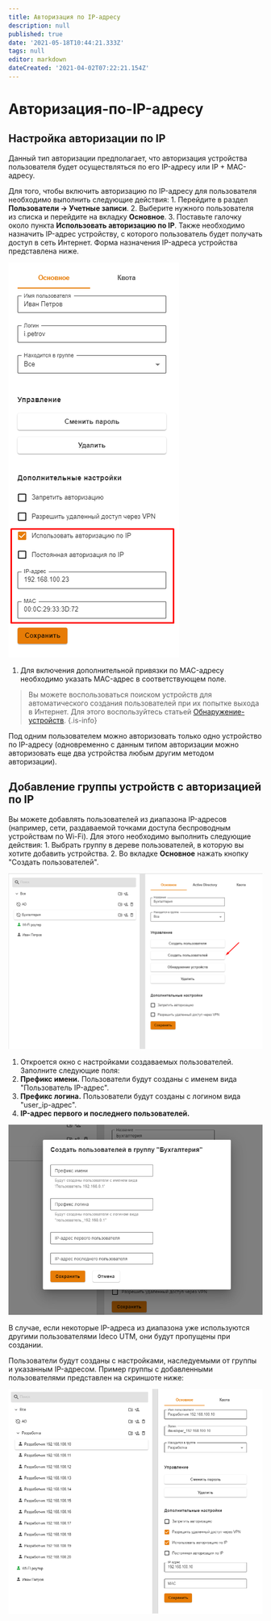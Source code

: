 ```yaml
---
title: Авторизация по IP-адресу
description: null
published: true
date: '2021-05-18T10:44:21.333Z'
tags: null
editor: markdown
dateCreated: '2021-04-02T07:22:21.154Z'
---
```


# Авторизация-по-IP-адресу

## Настройка авторизации по IP

Данный тип авторизации предполагает, что авторизация устройства пользователя будет осуществляться по его IP-адресу или IP + MAC-адресу.

Для того, чтобы включить авторизацию по IP-адресу для пользователя необходимо выполнить следующие действия: 1. Перейдите в раздел **Пользователи -&gt; Учетные записи**. 2. Выберите нужного пользователя из списка и перейдите на вкладку **Основное**. 3. Поставьте галочку около пункта **Использовать авторизацию по IP**. Также необходимо назначить IP-адрес устройству, с которого пользователь будет получать доступ в сеть Интернет. Форма назначения IP-адреса устройства представлена ниже.

![ip+mac\_01.png](../../.gitbook/assets/ip+mac_01.png)

1. Для включения дополнительной привязки по MAC-адресу необходимо указать MAC-адрес в соответствующем поле.

> Вы можете воспользоваться поиском устройств для автоматического создания пользователей при их попытке выхода в Интернет. Для этого воспользуйтесь статьей [Обнаружение-устройств](https://github.com/ideco-team/docsUTM/tree/c6fdc8e9437797db7478b8404ef059e57173d3af/Настройка/Сервисы/Обнаружение-устройств/README.md). {.is-info}

Под одним пользователем можно авторизовать только одно устройство по IP-адресу \(одновременно с данным типом авторизации можно авторизовать еще два устройства любым другим методом авторизации\).

## Добавление группы устройств с авторизацией по IP

Вы можете добавлять пользователей из диапазона IP-адресов \(например, сети, раздаваемой точками доступа беспроводным устройствам по Wi-Fi\). Для этого необходимо выполнить следующие действия: 1. Выбрать группу в дереве пользователей, в которую вы хотите добавить устройства. 2. Во вкладке **Основное** нажать кнопку "Создать пользователей".

![mass\_create\_user.png](../../.gitbook/assets/mass_create_user.png)

1. Откроется окно с настройками создаваемых пользователей. Заполните следующие поля:
2. **Префикс имени.** Пользователи будут созданы с именем вида "Пользователь IP-адрес".
3. **Префикс логина.** Пользователи будут созданы с логином вида "user\_ip-адрес".
4. **IP-адрес первого и последнего пользователей.**

![mass\_user\_02.png](../../.gitbook/assets/mass_user_02.png)

В случае, если некоторые IP-адреса из диапазона уже используются другими пользователями Ideco UTM, они будут пропущены при создании.

Пользователи будут созданы с настройками, наследуемыми от группы и указанным IP-адресом. Пример группы с добавленными пользователями представлен на скриншоте ниже:

![auto\_user\_01.png](../../.gitbook/assets/auto_user_01.png)

